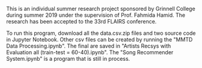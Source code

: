 This is an individual summer research project sponsored by Grinnell College during summer 2019 under the supervision of Prof. Fahmida Hamid. The research has been accepted to the 33rd FLAIRS conference.

To run this program, download all the data.csv.zip files and two source code in Jupyter Notebook. Other csv files can be created by running the "MMTD Data Processing.ipynb". The final are saved in "Artists Recsys with Evaluation all (train-test = 60-40).ipynb". The "Song Recommender System.ipynb" is a program that is still in process.
